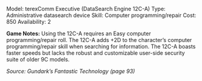 Model: terexComm Executive (DataSearch Engine 12C-A)
Type: Administrative datasearch device
Skill: Computer programming/repair
Cost: 850
Availability: 2

**Game Notes:** 
Using the 12C-A requires an Easy computer programming/repair roll. The 12C-A adds +2D to the character’s computer programming/repair skill when searching for information. The 12C-A boasts faster speeds but lacks the robust and customizable user-side security suite of older 9C models.

*Source: Gundark’s Fantastic Technology (page 93)*
